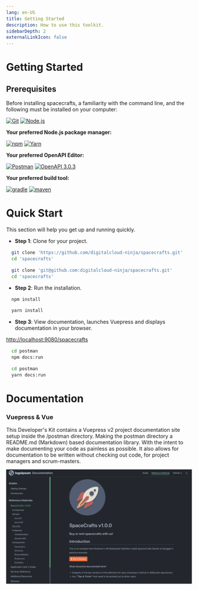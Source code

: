 ```yaml
---
lang: en-US
title: Getting Started
description: How to use this toolkit.
sidebarDepth: 2
externalLinkIcon: false
---
```

<!-- HIDDEN MARKDOWN LINKS & IMAGES -->
[Git.ico]: https://img.shields.io/badge/git-F05032?style=for-the-badge&logo=git&logoColor=white
[Git.url]: https://git-scm.com/
[Node.ico]: https://img.shields.io/badge/Node-339933?style=for-the-badge&logo=nodedotjs&logoColor=white
[Node.url]: https://nodejs.org/
[NPM.ico]: https://img.shields.io/badge/npm-CB3837?style=for-the-badge&logo=npm&logoColor=white
[NPM.url]: https://docs.npmjs.com/about-npm
[Yarn.ico]: https://img.shields.io/badge/Yarn.js-2C8EBB?style=for-the-badge&logo=yarn&logoColor=white
[Yarn.url]: https://classic.yarnpkg.com/en/docs/usage
[swagger]: https://img.shields.io/badge/swagger-85EA2D?style=for-the-badge&logo=Swagger&logoColor=black
[swagger.url]: https://swagger.io/specification/
[openapi]: https://img.shields.io/badge/openapi-6BA539?style=for-the-badge&logo=openapiinitiative&logoColor=white
[openapi.url]: https://spec.openapis.org/oas/latest.html
[postman]: https://img.shields.io/badge/postman-FF6C37?style=for-the-badge&logo=Postman&logoColor=white
[postman.url]: https://www.postman.com/
[gradle]: https://img.shields.io/badge/gradle-02303A?style=for-the-badge&logo=gradle&logoColor=white
[gradle.url]: https://gradle.org/
[maven]: https://img.shields.io/badge/maven-C71A36?style=for-the-badge&logo=apachemaven&logoColor=white
[maven.url]: https://gradle.org/

# Getting Started #

## Prerequisites

Before installing spacecrafts, a familiarity with the command line, and the following must be
installed on your computer:

[![Git][Git.ico]][Git.url]
[![Node.js][Node.ico]][Node.url]

**Your preferred Node.js package manager:**

[![npm][NPM.ico]][NPM.url]
[![Yarn][Yarn.ico]][Yarn.url]

**Your preferred OpenAPI Editor:**

[![Postman][postman]][postman.url]
[![OpenAPI 3.0.3][swagger]][swagger.url]

**Your preferred build tool:**

[![gradle][gradle]][gradle.url]
[![maven][maven]][maven.url]

# Quick Start

This section will help you get up and running quickly.

- **Step 1**: Clone for your project.

<CodeGroup>
  <CodeGroupItem title="HTTPS">

  ```bash
    git clone 'https://github.com/digitalcloud-ninja/spacecrafts.git'
    cd 'spacecrafts'
  ```

  </CodeGroupItem>
  <CodeGroupItem title="SSH">

  ```bash
    git clone 'git@github.com:digitalcloud-ninja/spacecrafts.git'
    cd 'spacecrafts'
  ```

  </CodeGroupItem>
</CodeGroup>

- **Step 2**: Run the installation.

<CodeGroup>
  <CodeGroupItem title="NPM">

  ```bash
    npm install
  ```

  </CodeGroupItem>
  <CodeGroupItem title="YARN">

  ```bash
    yarn install
  ```

  </CodeGroupItem>
</CodeGroup>


- **Step 3**: View documentation, launches Vuepress and displays documentation in your browser. 

[http://localhost:9080/spacecrafts](http://localhost:9080/spacecrafts)

<CodeGroup>
  <CodeGroupItem title="NPM">

  ```bash
    cd postman
    npm docs:run
  ```

  </CodeGroupItem>
  <CodeGroupItem title="YARN">

  ```bash
    cd postman
    yarn docs:run
  ```

  </CodeGroupItem>
</CodeGroup>

# Documentation #

<h3>Vuepress & Vue</h3>

This Developer's Kit contains a Vuepress v2 project documentation site setup inside the /postman directory. Making the
postman directory a README.md (Markdown) based documentation library. With the intent to make documenting your code
as painless as possible. It also allows for documentation to be written without checking out code, for project managers
and scrum-masters. 

![](../.vuepress/public/images/vuepress.png)
